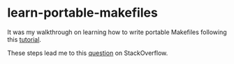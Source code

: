 # learn-portable-makefiles

It was my walkthrough on learning how to write portable Makefiles following this [tutorial](https://nullprogram.com/blog/2017/08/20/).

These steps lead me to this [question](https://stackoverflow.com/questions/59324317/can-i-conditionally-define-a-macro-in-makefile-in-a-portable-way) on StackOverflow.

